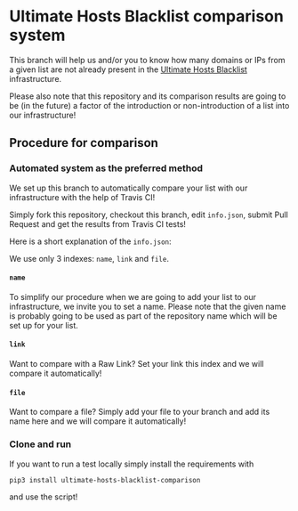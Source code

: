 # Ultimate Hosts Blacklist comparison system

This branch will help us and/or you to know how many domains or IPs from a given list are not already present in the [Ultimate Hosts Blacklist](https://github.com/mitchellkrogza/Ultimate.Hosts.Blacklist) infrastructure.

Please also note that this repository and its comparison results are going to be (in the future) a factor of the introduction or non-introduction of a list into our infrastructure!

## Procedure for comparison

### Automated system as the preferred method

We set up this branch to automatically compare your list with our infrastructure with the help of Travis CI!

Simply fork this repository, checkout this branch, edit `info.json`, submit Pull Request and get the results from Travis CI tests!

Here is a short explanation of the `info.json`:

We use only 3 indexes: `name`, `link` and `file`.

#### `name`

To simplify our procedure when we are going to add your list to our infrastructure, we invite you to set a name.
Please note that the given name is probably going to be used as part of the repository name which will be set up for your list.

#### `link`

Want to compare with a Raw Link? Set your link this index and we will compare it automatically!

#### `file`

Want to compare a file? Simply add your file to your branch and add its name here and we will compare it automatically!

### Clone and run

If you want to run a test locally simply install the requirements with

    pip3 install ultimate-hosts-blacklist-comparison

and use the script!
